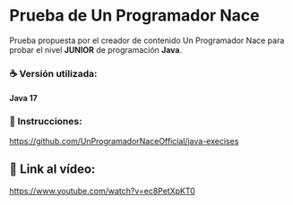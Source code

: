 # Prueba de Un Programador Nace
Prueba propuesta por el creador de contenido Un Programador Nace para probar el nivel **JUNIOR** de programación **Java**.

### ☕ Versión utilizada:
#### Java 17
### 📜 Instrucciones:
https://github.com/UnProgramadorNaceOfficial/java-execises


## 📌 Link al vídeo:
https://www.youtube.com/watch?v=ec8PetXpKT0